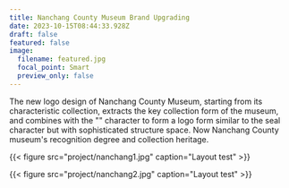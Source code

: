 ```yaml
---
title: Nanchang County Museum Brand Upgrading
date: 2023-10-15T08:44:33.928Z
draft: false
featured: false
image:
  filename: featured.jpg
  focal_point: Smart
  preview_only: false
---
```

The new logo design of Nanchang County Museum, starting from its characteristic collection, extracts the key collection form of the museum, and combines with the "" character to form a logo form similar to the seal character but with sophisticated structure space. Now Nanchang County museum's recognition degree and collection heritage.

{{< figure src="project/nanchang1.jpg" caption="Layout test" >}}

{{< figure src="project/nanchang2.jpg" caption="Layout test" >}}